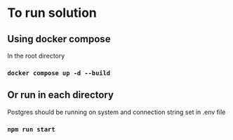 # To run solution

## Using docker compose

In the root directory

### `docker compose up -d --build`

## Or run in each directory

Postgres should be running on system and connection string set in .env file

### `npm run start`
